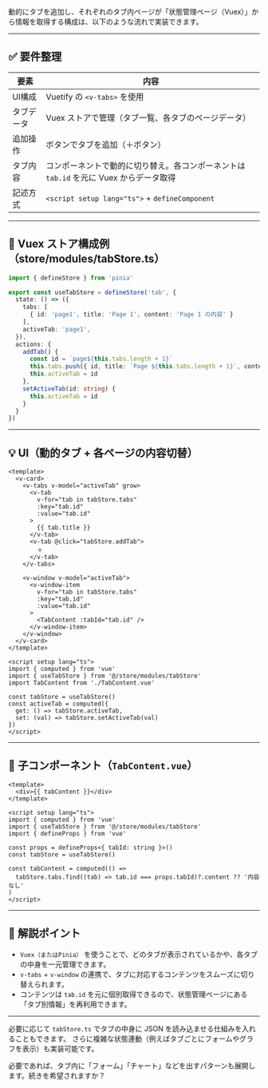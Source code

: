 動的にタブを追加し、それぞれのタブ内ページが「状態管理ページ（Vuex）」から情報を取得する構成は、以下のような流れで実装できます。

---

## ✅ 要件整理

| 要素    | 内容                                                  |
| ----- | --------------------------------------------------- |
| UI構成  | Vuetify の `<v-tabs>` を使用                            |
| タブデータ | Vuex ストアで管理（タブ一覧、各タブのページデータ）                        |
| 追加操作  | ボタンでタブを追加（＋ボタン）                                     |
| タブ内容  | コンポーネントで動的に切り替え。各コンポーネントは `tab.id` を元に Vuex からデータ取得 |
| 記述方式  | `<script setup lang="ts">` + `defineComponent`      |

---

## 🧱 Vuex ストア構成例（store/modules/tabStore.ts）

```ts
import { defineStore } from 'pinia'

export const useTabStore = defineStore('tab', {
  state: () => ({
    tabs: [
      { id: 'page1', title: 'Page 1', content: 'Page 1 の内容' }
    ],
    activeTab: 'page1',
  }),
  actions: {
    addTab() {
      const id = `page${this.tabs.length + 1}`
      this.tabs.push({ id, title: `Page ${this.tabs.length + 1}`, content: `Page ${this.tabs.length + 1} の内容` })
      this.activeTab = id
    },
    setActiveTab(id: string) {
      this.activeTab = id
    }
  }
})
```

---

## 💡 UI（動的タブ + 各ページの内容切替）

```vue
<template>
  <v-card>
    <v-tabs v-model="activeTab" grow>
      <v-tab
        v-for="tab in tabStore.tabs"
        :key="tab.id"
        :value="tab.id"
      >
        {{ tab.title }}
      </v-tab>
      <v-tab @click="tabStore.addTab">
        ＋
      </v-tab>
    </v-tabs>

    <v-window v-model="activeTab">
      <v-window-item
        v-for="tab in tabStore.tabs"
        :key="tab.id"
        :value="tab.id"
      >
        <TabContent :tabId="tab.id" />
      </v-window-item>
    </v-window>
  </v-card>
</template>

<script setup lang="ts">
import { computed } from 'vue'
import { useTabStore } from '@/store/modules/tabStore'
import TabContent from './TabContent.vue'

const tabStore = useTabStore()
const activeTab = computed({
  get: () => tabStore.activeTab,
  set: (val) => tabStore.setActiveTab(val)
})
</script>
```

---

## 🧩 子コンポーネント（`TabContent.vue`）

```vue
<template>
  <div>{{ tabContent }}</div>
</template>

<script setup lang="ts">
import { computed } from 'vue'
import { useTabStore } from '@/store/modules/tabStore'
import { defineProps } from 'vue'

const props = defineProps<{ tabId: string }>()
const tabStore = useTabStore()

const tabContent = computed(() =>
  tabStore.tabs.find((tab) => tab.id === props.tabId)?.content ?? '内容なし'
)
</script>
```

---

## 📌 解説ポイント

* `Vuex（またはPinia）` を使うことで、どのタブが表示されているかや、各タブの中身を一元管理できます。
* `v-tabs` + `v-window` の連携で、タブに対応するコンテンツをスムーズに切り替えられます。
* コンテンツは `tab.id` を元に個別取得できるので、状態管理ページにある「タブ別情報」を再利用できます。

---

必要に応じて `tabStore.ts` でタブの中身に JSON を読み込ませる仕組みを入れることもできます。
さらに複雑な状態連動（例えばタブごとにフォームやグラフを表示）も実装可能です。

必要であれば、タブ内に「フォーム」「チャート」などを出すパターンも展開します。続きを希望されますか？
